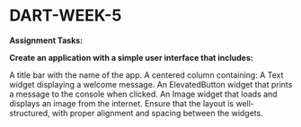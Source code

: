 # DART-WEEK-5
**Assignment Tasks:**

**Create an application with a simple user interface that includes:**


A title bar with the name of the app.
A centered column containing:
A Text widget displaying a welcome message.
An ElevatedButton widget that prints a message to the console when clicked.
An Image widget that loads and displays an image from the internet.
Ensure that the layout is well-structured, with proper alignment and spacing between the widgets.
